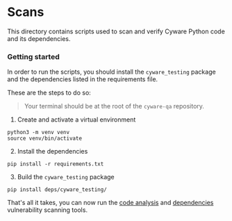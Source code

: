 # Scans

This directory contains scripts used to scan and verify Cyware Python code and its dependencies.

### Getting started

In order to run the scripts, you should install the `cyware_testing` package and the dependencies listed in the requirements file. 

These are the steps to do so:

> Your terminal should be at the root of the `cyware-qa` repository.

1. Create and activate a virtual environment

```console
python3 -m venv venv
source venv/bin/activate
```

2. Install the dependencies

```console
pip install -r requirements.txt
```

3. Build the `cyware_testing` package

```console
pip install deps/cyware_testing/
```

That's all it takes, you can now run the [code analysis](./code_analysis/README.md) and [dependencies](./dependencies/README.md) vulnerability scanning tools.
